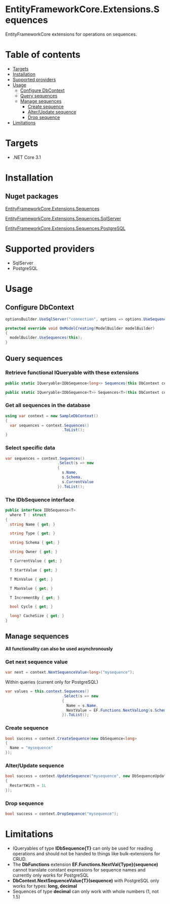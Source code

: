 # EntityFrameworkCore.Extensions.Sequences
EntityFrameworkCore extensions for operations on sequences.

# Table of contents
- [Targets](#targets)
- [Installation](#installation)
- [Supported providers](#supported-providers)
- [Usage](#usage)
  - [Configure DbContext](#configure-dbcontext)
  - [Query sequences](#query-sequences)
  - [Manage sequences](#manage-sequences)
    - [Create sequence](#create-sequence)
    - [Alter/Update sequence](#alter/update-sequence)
    - [Drop sequence](#drop-sequence)
- [Limitations](#limitations)

# Targets
- .NET Core 3.1

# Installation
## Nuget packages
[EntityFrameworkCore.Extensions.Sequences](https://www.nuget.org/packages/EntityFrameworkCore.Extensions.Sequences)

[EntityFrameworkCore.Extensions.Sequences.SqlServer](https://www.nuget.org/packages/EntityFrameworkCore.Extensions.Sequences.SqlServer)

[EntityFrameworkCore.Extensions.Sequences.PostgreSQL](https://www.nuget.org/packages/EntityFrameworkCore.Extensions.Sequences.PostgreSQL)

# Supported providers
- SqlServer
- PostgreSQL

# Usage
## Configure DbContext
```csharp
optionsBuilder.UseSqlServer("connection", options => options.UseSequences());
```
```csharp
protected override void OnModelCreating(ModelBuilder modelBuilder)
{
  modelBuilder.UseSequences(this);
}
```
## Query sequences
### Retrieve functional **IQueryable** with these extensions
```csharp
public static IQueryable<IDbSequence<long>> Sequences(this DbContext context)

public static IQueryable<IDbSequence<T>> Sequences<T>(this DbContext context)
```
### Get all sequences in the database
```csharp
using var context = new SampleDbContext()
{
  var sequences = context.Sequences()
                         .ToList();
}
```
### Select specific data
```csharp
var sequences = context.Sequences()
                       .Select(s => new
                       {
                         s.Name,
                         s.Schema,
                         s.CurrentValue
                       }).ToList();
```
### The **IDbSequence** interface
```csharp
public interface IDbSequence<T>
  where T : struct
{
  string Name { get; }

  string Type { get; }

  string Schema { get; }

  string Owner { get; }

  T CurrentValue { get; }

  T StartValue { get; }

  T MinValue { get; }

  T MaxValue { get; }

  T IncrementBy { get; }

  bool Cycle { get; }

  long? CacheSize { get; }
}
```
## Manage sequences
**All functionality can also be used asynchronously**
### Get next sequence value
```csharp
var next = context.NextSequenceValue<long>("mysequence");
```
Within queries (current only for PostgreSQL)
```csharp
var values = this.context.Sequences()
                         .Select(s => new
                         {
                           Name = s.Name,
                           NextValue = EF.Functions.NextValLong(s.Schema + "." + s.Name)
                         }).ToList();
```
### Create sequence
```csharp
bool success = context.CreateSequence(new DbSequence<long>
{
  Name = "mysequence"
});
```
### Alter/Update sequence
```csharp
bool success = context.UpdateSequence("mysequence", new DbSequenceUpdate<long>
{
  RestartWith = 1L
});
```
### Drop sequence
```csharp
bool success = context.DropSequence("mysequence");
```
# Limitations
- IQueryables of type **IDbSequence{T}** can only be used for reading operations and should not be handed to things like bulk-extensions for CRUD.
- The **DbFunctions** extension **EF.Functions.NextVal{Type}(sequence)** cannot translate constant expressions for sequence names and currently only works for PostgreSQL
- **DbContext.NextSequenceValue{T}(sequence)** with PostgreSQL only works for types: **long, decimal**
- Sequences of type **decimal** can only work with whole numbers (1, not 1.5)